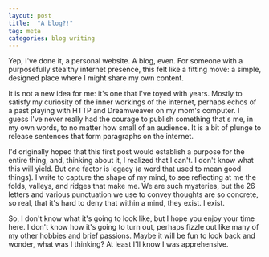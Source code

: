 ```yaml
---
layout: post
title:  "A blog?!"
tag: meta
categories: blog writing
---
```


Yep, I've done it, a personal website. A blog, even. For someone with a purposefully stealthy internet presence, this felt like a fitting move: a simple, designed place where I might share my own content.

It is not a new idea for me: it's one that I've toyed with years. Mostly to satisfy my curiosity of the inner workings of the internet, perhaps echos of a past playing with HTTP and Dreamweaver on my mom's computer. I guess I've never really had the courage to publish something that's me, in my own words, to no matter how small of an audience. It is a bit of plunge to release sentences that form paragraphs on the internet.

I'd originally hoped that this first post would establish a purpose for the entire thing, and, thinking about it, I realized that I can't. I don't know what this will yield. But one factor is legacy (a word that used to mean good things). I write to capture the shape of my mind, to see reflecting at me the folds, valleys, and ridges that make me. We are such mysteries, but the 26 letters and various punctuation we use to convey thoughts are so concrete, so real, that it's hard to deny that within a mind, they exist. I exist.

So, I don't know what it's going to look like, but I hope you enjoy your time here. I don't know how it's going to turn out, perhaps fizzle out like many of my other hobbies and brief passions. Maybe it will be fun to look back and wonder, what was I thinking? At least I'll know I was apprehensive.
